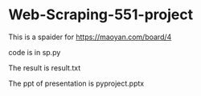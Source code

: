 # Web-Scraping-551-project

This is a spaider for https://maoyan.com/board/4

code is in sp.py

The result is result.txt

The ppt of presentation is pyproject.pptx

